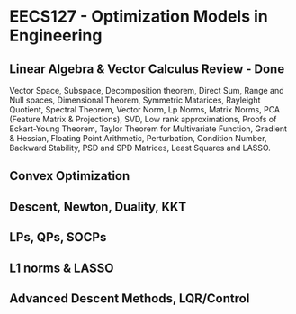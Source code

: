 # EECS127 - Optimization Models in Engineering

## Linear Algebra & Vector Calculus Review - Done
Vector Space, Subspace, Decomposition theorem, Direct Sum, Range and Null spaces, Dimensional Theorem, Symmetric Matarices, Rayleight Quotient, Spectral Theorem, Vector Norm, Lp Norms, Matrix Norms, PCA (Feature Matrix & Projections), SVD, Low rank approximations, Proofs of Eckart-Young Theorem, Taylor Theorem for Multivariate Function, Gradient & Hessian, Floating Point Arithmetic, Perturbation, Condition Number, Backward Stability, PSD and SPD Matrices, Least Squares and LASSO.
## Convex Optimization 
## Descent, Newton, Duality, KKT 
## LPs, QPs, SOCPs
## L1 norms & LASSO
## Advanced Descent Methods, LQR/Control
